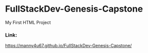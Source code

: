 # FullStackDev-Genesis-Capstone
My First HTML Project 

### Link:
https://manny4u67.github.io/FullStackDev-Genesis-Capstone/
